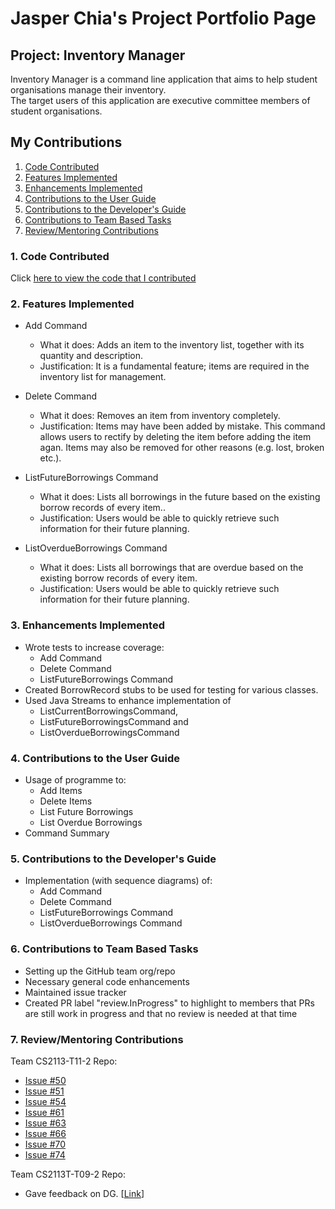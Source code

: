 # Jasper Chia's Project Portfolio Page

## Project: Inventory Manager
Inventory Manager is a command line application that aims to help student organisations manage their inventory.  
The target users of this application are executive committee members of student organisations.

## My Contributions

1. [Code Contributed](https://github.com/quitejasper/tp/blob/master/docs/team/quitejasper.md#1-code-contributed-)
2. [Features Implemented](https://github.com/quitejasper/tp/blob/master/docs/team/quitejasper.md#2-features-implemented-)
3. [Enhancements Implemented](https://github.com/quitejasper/tp/blob/master/docs/team/quitejasper.md#3-enhancements-implemented-) 
4. [Contributions to the User Guide](https://github.com/quitejasper/tp/blob/master/docs/team/quitejasper.md#4-contributions-to-the-user-guide-) 
5. [Contributions to the Developer's Guide](https://github.com/quitejasper/tp/blob/master/docs/team/quitejasper.md#5-contributions-to-the-developers-guide-)
6. [Contributions to Team Based Tasks](https://github.com/quitejasper/tp/blob/master/docs/team/quitejasper.md#6-contributions-to-team-based-tasks-)
7. [Review/Mentoring Contributions](https://github.com/quitejasper/tp/blob/master/docs/team/quitejasper.md#7-reviewmentoring-contributions-)

### 1. Code Contributed
Click [here to view the code that I contributed](https://nus-cs2113-ay2122s2.github.io/tp-dashboard/?search=quitejasper&sort=groupTitle&sortWithin=title&timeframe=commit&mergegroup=&groupSelect=groupByRepos&breakdown=true&checkedFileTypes=docs~functional-code~test-code~other&since=2022-02-18&tabOpen=true&tabType=authorship&tabAuthor=quitejasper&tabRepo=AY2122S2-CS2113-F10-2%2Ftp%5Bmaster%5D&authorshipIsMergeGroup=false&authorshipFileTypes=docs~functional-code~test-code&authorshipIsBinaryFileTypeChecked=false)

### 2. Features Implemented
- Add Command 
  - What it does: Adds an item to the inventory list, together with its quantity and description.
  - Justification: It is a fundamental feature; items are required in the inventory list for management.
    
- Delete Command
  - What it does: Removes an item from inventory completely. 
  - Justification: Items may have been added by mistake. This command allows users to rectify by deleting the item before adding the item agan. Items may also be removed for other reasons (e.g. lost, broken etc.). 
    
- ListFutureBorrowings Command
  - What it does: Lists all borrowings in the future based on the existing borrow records of every item.. 
  - Justification: Users would be able to quickly retrieve such information for their future planning. 
    
- ListOverdueBorrowings Command
  - What it does: Lists all borrowings that are overdue based on the existing borrow records of every item. 
  - Justification: Users would be able to quickly retrieve such information for their future planning. 
  
### 3. Enhancements Implemented
- Wrote tests to increase coverage:
  - Add Command
  - Delete Command
  - ListFutureBorrowings Command
- Created BorrowRecord stubs to be used for testing for various classes.
- Used Java Streams to enhance implementation of 
  - ListCurrentBorrowingsCommand, 
  - ListFutureBorrowingsCommand and 
  - ListOverdueBorrowingsCommand

### 4. Contributions to the User Guide
- Usage of programme to:
  - Add Items
  - Delete Items
  - List Future Borrowings
  - List Overdue Borrowings
-  Command Summary

### 5. Contributions to the Developer's Guide
 - Implementation (with sequence diagrams) of:
   - Add Command
   - Delete Command
   - ListFutureBorrowings Command
   - ListOverdueBorrowings Command
   
### 6. Contributions to Team Based Tasks
 - Setting up the GitHub team org/repo
 - Necessary general code enhancements
 - Maintained issue tracker
 - Created PR label "review.InProgress" to highlight to members that PRs are still work in progress and that no review is needed at that time

### 7. Review/Mentoring Contributions
Team CS2113-T11-2 Repo:
- [Issue #50](https://github.com/AY2122S2-CS2113-T11-2/tp/issues/50)
- [Issue #51](https://github.com/AY2122S2-CS2113-T11-2/tp/issues/51)
- [Issue #54](https://github.com/AY2122S2-CS2113-T11-2/tp/issues/54)
- [Issue #61](https://github.com/AY2122S2-CS2113-T11-2/tp/issues/61)
- [Issue #63](https://github.com/AY2122S2-CS2113-T11-2/tp/issues/63)
- [Issue #66](https://github.com/AY2122S2-CS2113-T11-2/tp/issues/66)
- [Issue #70](https://github.com/AY2122S2-CS2113-T11-2/tp/issues/70)
- [Issue #74](https://github.com/AY2122S2-CS2113-T11-2/tp/issues/74)

Team CS2113T-T09-2 Repo:
 - Gave feedback on DG. [[Link](https://github.com/nus-cs2113-AY2122S2/tp/pull/5/files/902804ff17611e2aff75739dca100252cba52026)]
 
